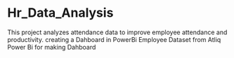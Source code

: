 # Hr_Data_Analysis
This project analyzes attendance data to improve employee attendance and productivity.
creating a Dahboard in PowerBi
Employee Dataset from Atliq
Power Bi for making Dahboard
